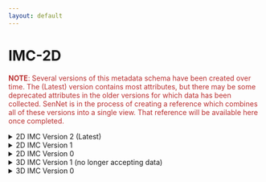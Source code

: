 ```yaml
--- 
layout: default 
---
```

# IMC-2D 

<span style="color:#ba3030"><b>NOTE</b>: Several versions of this metadata schema have been created over time.  The (Latest) version contains most attributes, but there may be some deprecated attributes in the older versions for which data has been collected.  SenNet is in the process of creating a reference which combines all of these versions into a single view.  That reference will be available here once completed.</span>

<details markdown="1"><summary>2D IMC Version 2 (Latest)</summary>

## 2D IMC Version 2 (Latest)

| Attribute                                           | Type      | Description                                                                                                                                                                                                                                                                                                                                                                                                                                                                                                                                                                           | Allowable Values                                                          | Required   |
|-----------------------------------------------------|-----------|---------------------------------------------------------------------------------------------------------------------------------------------------------------------------------------------------------------------------------------------------------------------------------------------------------------------------------------------------------------------------------------------------------------------------------------------------------------------------------------------------------------------------------------------------------------------------------------|----------------------------------------------------------------|------------|
| dataset_type                                        | Allowable Value      | The specific type of dataset being produced.                                                                                                                                                                                                                                                                                                                                                                                                                                                                                                                                          | ```10X Multiome``` ```2D Imaging Mass Cytometry``` ```ATACseq``` ```Auto-fluorescence``` ```Cell DIVE``` ```CODEX``` ```Confocal``` ```CosMx``` ```CyCIF``` ```DBiT``` ```DESI``` ```Enhanced Stimulated Raman Spectroscopy (SRS)``` ```GeoMx (nCounter)``` ```GeoMx (NGS)``` ```HiFi-Slide``` ```Histology``` ```LC-MS``` ```Light Sheet``` ```MALDI``` ```MERFISH``` ```MIBI``` ```Molecular Cartography``` ```MUSIC``` ```nanoSPLITS``` ```PhenoCycler``` ```Resolve``` ```RNAseq``` ```RNAseq (with probes)``` ```Second Harmonic Generation (SHG)``` ```SIMS``` ```SNARE-seq2``` ```Stereo-seq``` ```Thick section Multiphoton MxIF``` ```Visium (no probes)``` ```Visium (with probes)``` ```Xenium```| True       |
| analyte_class                                       | Allowable Value      | Analytes are the target molecules being measured with the assay.                                                                                                                                                                                                                                                                                                                                                                                                                                                                                                                      |  ```Chromatin``` ```DNA``` ```DNA + RNA``` ```Endogenous fluorophores``` ```Fluorochrome``` ```Lipid``` ```Metabolite``` ```Nucleic acid and protein``` ```Peptide``` ```Polysaccharide``` ```Protein``` ```RNA  ```| True       |
| acquisition_instrument_vendor                       | Allowable Value      | An acquisition instrument is the device that contains the signal detection hardware and signal processing software. Assays generate signals such as light of various intensities or color or signals representing the molecular mass.                                                                                                                                                                                                                                                                                                                                                 | ```Akoya Biosciences``` ```Andor``` ```BGI Genomics``` ```Bruker``` ```Cytiva``` ```Evident Scientific (Olympus)``` ```GE Healthcare``` ```Hamamatsu``` ```Huron Digital Pathology``` ```Illumina``` ```In-House``` ```Ionpath``` ```Keyence``` ```Leica Biosystems``` ```Leica Microsystems``` ```Motic``` ```NanoString``` ```Resolve Biosciences``` ```Sciex``` ```Standard BioTools (Fluidigm)``` ```Thermo Fisher Scientific``` ```Zeiss Microscopy``` | True       |
| acquisition_instrument_model                        | Allowable Value      | Manufacturers of an acquisition instrument may offer various versions (models) of that instrument with different features or sensitivities. Differences in features or sensitivities may be relevant to processing or interpretation of the data.                                                                                                                                                                                                                                                                                                                                     | ```Aperio AT2``` ```Aperio CS2``` ```Axio Observer 3``` ```Axio Observer 5``` ```Axio Observer 7``` ```Axio Scan.Z1``` ```BZ-X710``` ```BZ-X800``` ```BZ-X810``` ```CosMx Spatial Molecular Imager``` ```Custom: Multiphoton``` ```Digital Spatial Profiler``` ```DM6 B``` ```DNBSEQ-T7``` ```EVOS M7000``` ```HiSeq 2500``` ```HiSeq 4000``` ```Hyperion Imaging System``` ```IN Cell Analyzer 2200``` ```Lightsheet 7``` ```MALDI timsTOF Flex Prototype``` ```MIBIscope``` ```MoticEasyScan One``` ```NanoZoomer 2.0-HT``` ```NanoZoomer S210``` ```NanoZoomer S360``` ```NanoZoomer S60``` ```NanoZoomer-SQ``` ```NextSeq 2000``` ```NextSeq 500``` ```NextSeq 550``` ```NovaSeq 6000``` ```NovaSeq X``` ```NovaSeq X Plus``` ```Orbitrap Eclipse Tribrid``` ```Orbitrap Fusion Lumos Tribrid``` ```Phenocycler-Fusion 1.0``` ```Phenocycler-Fusion 2.0``` ```PhenoImager Fusion``` ```Q Exactive``` ```Q Exactive HF``` ```Q Exactive UHMR``` ```QTRAP 5500``` ```Resolve Biosciences Molecular Cartography``` ```SCN400``` ```STELLARIS 5``` ```TissueScope LE Slide Scanner``` ```Unknown``` ```VS200 Slide Scanner``` ```Xenium Analyzer``` ```Zyla 4.2 sCMOS``` | True       |
| source_storage_duration_value                       | Numeric   | How long was the source material stored, prior to this sample being processed? For assays applied to tissue sections, this would be how long the tissue section (e.g., slide) was stored, prior to the assay beginning (e.g., imaging). For assays applied to suspensions such as sequencing, this would be how long the suspension was stored before library construction began.                                                                                                                                                                                                     |                                                                | True       |
| source_storage_duration_unit                        | Allowable Value      | The time duration unit of measurement                                                                                                                                                                                                                                                                                                                                                                                                                                                                                                                                                 | ```hour``` ```month``` ```day``` ```minute``` ```year``` | True       |
| time_since_acquisition_instrument_calibration_value | Numeric   | The amount of time since the acqusition instrument was last serviced by the vendor. This provides a metric for assessing drift in data capture.                                                                                                                                                                                                                                                                                                                                                                                                                                       |                                                                | False      |
| time_since_acquisition_instrument_calibration_unit  | Allowable Value      | The time unit of measurement                                                                                                                                                                                                                                                                                                                                                                                                                                                                                                                                                          |```Column-by-column``` ```Not applicable``` ```Row-by-row``` ```Snake-by-columns``` ```Snake-by-rows``` | False      |
| preparation_protocol_doi                            | Textfield      | DOI for the protocols.io page that describes the assay or sample procurment and preparation. For example for an imaging assay, the protocol might include staining of a section through the creation of an OME-TIFF file. In this case the protocol would include any image processing steps required to create the OME-TIFF file. Example: https://dx.doi.org/10.17504/protocols.io.eq2lyno9qvx9/v1                                                                                                                                                                                  |                                                                | True       |
| is_targeted                                        | Allowable Value  | Specifies whether or not a specific molecule(s) is/are targeted for detection/measurement by the assay ("Yes" or "No"). The CODEX analyte is protein.                                                                                                                                                                                                                                                                                                                                                                                                                                 | ```Yes``` ```No```                                                           | True       |
| contributors_path                                   | Textfield | The path to the file with the ORCID IDs for all contributors of this dataset (e.g., "./extras/contributors.tsv" or "./contributors.tsv"). This is an internal metadata field that is just used for ingest.                                                                                                                                                                                                                                                                                                                                                                            |                                                                | True       |
| data_path                                           | Textfield | The top level directory containing the raw and/or processed data. For a single dataset upload this might be "." where as for a data upload containing multiple datasets, this would be the directory name for the respective dataset. For instance, if the data is within a directory called "TEST001-RK" use syntax "./TEST001-RK" for this field. If there are multiple directory levels, use the format "./TEST001-RK/Run1/Pass2" in which "Pass2" is the subdirectory where the single dataset's data is stored. This is an internal metadata field that is just used for ingest. |                                                                | True       |
| parent_sample_id                                    | Textfield | Unique SenNet or SenNet identifier of the sample (i.e., block, section or suspension) used to perform this assay. For example, for a RNAseq assay, the parent would be the suspension, whereas, for one of the imaging assays, the parent would be the tissue section. If an assay comes from multiple parent samples then this should be a comma separated list. Example: HBM386.ZGKG.235, HBM672.MKPK.442 or SNT232.UBHJ.322, SNT329.ALSK.102                                                                                                                                       |                                                                | True       |
| total_run_time_value                                | Numeric   | How long the tissue was on the acquisition instrument.                                                                                                                                                                                                                                                                                                                                                                                                                                                                                                                                |                                                                | True       |
| total_run_time_unit                                 | Allowable Value      | The units for the total run time unit field.                                                                                                                                                                                                                                                                                                                                                                                                                                                                                                                                          | ```Hour``` ```Minute``` | True       |
| number_of_antibodies                                | Numeric   | Number of antibodies                                                                                                                                                                                                                                                                                                                                                                                                                                                                                                                                                                  |                                                                | True       |
| number_of_channels                                  | Numeric   | The number of distinct color channels in the image.                                                                                                                                                                                                                                                                                                                                                                                                                                                                                                                                   |                                                                | True       |
| slide_id                                            | Textfield | A unique ID denoting the slide used. This allows users the ability to determine which tissue sections were processed together on the same slide. It is recommended that data providers prefix the ID with the center name, to prevent values overlapping across centers.                                                                                                                                                                                                                                                                                                              |                                                                | True       |
| data_precision_bytes                                | Numeric   | Numerical data precision in bytes.                                                                                                                                                                                                                                                                                                                                                                                                                                                                                                                                                    |                                                                | True       |
| ablation_frequency_value                            | Numeric   | Frequency value of laser ablation                                                                                                                                                                                                                                                                                                                                                                                                                                                                                                                                                     |                                                                | True       |
| ablation_frequency_unit                             | Allowable Value      | Frequency unit of laser ablation                                                                                                                                                                                                                                                                                                                                                                                                                                                                                                                                                      | ```Hz``` | True       |
| antibodies_path                                     | Textfield | This is the location of the antibodies.tsv file relative to the root of the top level of the upload directory structure. This path should begin with "." and would likely be something like "./extras/antibodies.tsv".                                                                                                                                                                                                                                                                                                                                                                |                                                                | True       |
| metadata_schema_id                                  | Textfield | The string that serves as the definitive identifier for the metadata schema version and is readily interpretable by computers for data validation and processing. Example: 22bc762a-5020-419d-b170-24253ed9e8d9                                                                                                                                                                                                                                                                                                                                                                       |                                                                | True       |


</details>

<details markdown="1"><summary>2D IMC Version 1</summary>

## 2D IMC Version 1

| Attribute                               | Type      | Description                                                                                                                                                                                                                                                                                         | Allowable Values                                  | Required   |
|-----------------------------------------|-----------|-----------------------------------------------------------------------------------------------------------------------------------------------------------------------------------------------------------------------------------------------------------------------------------------------------|--------------------------------------------------|------------|
| version                                 | Allowable Value | Version of the schema to use when validating this metadata.                                                                                                                                                                                                                                         | ['1']                                            | True       |
| description                             | Textfield | Free-text description of this assay.                                                                                                                                                                                                                                                                |                                                  | True       |
| donor_id                                | Textfield | SenNet Display ID of the donor of the assayed tissue.                                                                                                                                                                                                                                               |                                                  | True       |
| tissue_id                               | Textfield | SenNet Display ID of the assayed tissue.                                                                                                                                                                                                                                                            |                                                  | True       |
| execution_datetime                      | Datetime  | Start date and time of assay, typically a date-time stamped folder generated by the acquisition instrument. YYYY-MM-DD hh:mm, where YYYY is the year, MM is the month with leading 0s, and DD is the day with leading 0s, hh is the hour with leading zeros, mm are the minutes with leading zeros. |                                                  | True       |
| protocols_io_doi                        | Textfield | DOI for protocols.io referring to the protocol for this assay.                                                                                                                                                                                                                                      |                                                  | True       |
| operator                                | Textfield | Name of the person responsible for executing the assay.                                                                                                                                                                                                                                             |                                                  | True       |
| operator_email                          | Textfield | Email address for the operator.                                                                                                                                                                                                                                                                     |                                                  | True       |
| pi                                      | Textfield | Name of the principal investigator responsible for the data.                                                                                                                                                                                                                                        |                                                  | True       |
| pi_email                                | Textfield | Email address for the principal investigator.                                                                                                                                                                                                                                                       |                                                  | True       |
| assay_category                          | Allowable Value | Each assay is placed into one of the following 4 general categories: generation of images of microscopic entities, identification & quantitation of molecules by mass spectrometry, imaging mass spectrometry, and determination of nucleotide sequence.                                            | ['mass_spectrometry_imaging']                    | True       |
| assay_type                              | Allowable Value | The specific type of assay being executed.                                                                                                                                                                                                                                                          | ['Imaging Mass Cytometry']                       | True       |
| analyte_class                           | Allowable Value | Analytes are the target molecules being measured with the assay.                                                                                                                                                                                                                                    | ['protein']                                      | True       |
| is_targeted                             | Allowable Value   | Specifies whether or not a specific molecule(s) is/are targeted for detection/measurement by the assay.                                                                                                                                                                                             | ['Yes','No']                                                  | True       |
| acquisition_instrument_vendor           | Textfield | An acquisition instrument is the device that contains the signal detection hardware and signal processing software. Assays generate signals such as light of various intensities or color or signals representing the molecular mass.                                                               |                                                  | True       |
| acquisition_instrument_model            | Textfield | Manufacturers of an acquisition instrument may offer various versions (models) of that instrument with different features or sensitivities. Differences in features or sensitivities may be relevant to processing or interpretation of the data.                                                   |                                                  | True       |
| preparation_instrument_vendor           | Textfield | The manufacturer of the instrument used to prepare the sample for the assay.                                                                                                                                                                                                                        |                                                  | True       |
| preparation_instrument_model            | Textfield | The model number/name of the instrument used to prepare the sample for the assay                                                                                                                                                                                                                    |                                                  | True       |
| section_prep_protocols_io_doi           | Textfield | DOI for protocols.io referring to the protocol for preparing tissue sections for the assay.                                                                                                                                                                                                         |                                                  | True       |
| reagent_prep_protocols_io_doi           | Textfield | DOI for protocols.io referring to the protocol for preparing reagents for the assay.                                                                                                                                                                                                                |                                                  | True       |
| number_of_channels                      | Numeric   | Number of mass channels measured                                                                                                                                                                                                                                                                    |                                                  | True       |
| ablation_distance_between_shots_x_value | Numeric   | x resolution. Distance between laser ablation shots in the X-dimension.                                                                                                                                                                                                                             |                                                  | True       |
| ablation_distance_between_shots_x_units | Allowable Value | Units of x resolution distance between laser ablation shots.                                                                                                                                                                                                                                        | ['um', 'nm']                                     | True       |
| ablation_distance_between_shots_y_value | Numeric   | y resolution. Distance between laser ablation shots in the Y-dimension.                                                                                                                                                                                                                             |                                                  | True       |
| ablation_distance_between_shots_y_units | Allowable Value | Units of y resolution distance between laser ablation shots.                                                                                                                                                                                                                                        | ['um', 'nm']                                     | True       |
| ablation_frequency_value                | Numeric   | Frequency value of laser ablation (in Hz)                                                                                                                                                                                                                                                           |                                                  | True       |
| ablation_frequency_unit                 | Allowable Value | Frequency unit of laser ablation                                                                                                                                                                                                                                                                    | ['Hz']                                           | False      |
| roi_description                         | Textfield | A description of the region of interest (ROI) captured in the image.                                                                                                                                                                                                                                |                                                  | True       |
| roi_id                                  | Numeric   | Multiple images (1-n) are acquired from regions of interest (ROI1, ROI2, ROI3, etc) on a slide. The roi_id is a number from 1-n representing the ROI captured on a slide.                                                                                                                           |                                                  | True       |
| acquisition_id                          | Textfield | The acquisition_id refers to the directory containing the ROI images for a slide. Together, the acquisition_id and the roi_id indicate the slide-ROI represented in the image.                                                                                                                      |                                                  | True       |
| dual_count_start                        | Numeric   | Threshold for dual counting.                                                                                                                                                                                                                                                                        |                                                  | True       |
| max_x_width_value                       | Numeric   | Image width value of the ROI acquisition                                                                                                                                                                                                                                                            |                                                  | True       |
| max_x_width_unit                        | Allowable Value | Units of image width of the ROI acquisition                                                                                                                                                                                                                                                         | ['um']                                           | False      |
| max_y_height_value                      | Numeric   | Image height value of the ROI acquisition                                                                                                                                                                                                                                                           |                                                  | True       |
| max_y_height_unit                       | Allowable Value | Units of image height of the ROI acquisition                                                                                                                                                                                                                                                        | ['um']                                           | False      |
| segment_data_format                     | Allowable Value | This refers to the data type, which is a "float" for the IMC counts.                                                                                                                                                                                                                                | ['float', 'integer', 'string']                   | True       |
| signal_type                             | Allowable Value | Type of signal measured per channel (usually dual counts)                                                                                                                                                                                                                                           | ['dual count', 'pulse count', 'intensity value'] | True       |
| data_precision_bytes                    | Numeric   | Numerical data precision in bytes                                                                                                                                                                                                                                                                   |                                                  | True       |
| antibodies_path                         | Textfield | Relative path to file with antibody information for this dataset.                                                                                                                                                                                                                                   |                                                  | True       |
| contributors_path                       | Textfield | Relative path to file with ORCID IDs for contributors for this dataset.                                                                                                                                                                                                                             |                                                  | True       |
| data_path                               | Textfield | Relative path to file or directory with instrument data. Downstream processing will depend on filename extension conventions.                                                                                                                                                                       |                                                  | True       |

</details>

<details markdown="1"><summary>2D IMC Version 0 </summary>

## 2D IMC Version 0

| Attribute                               | Type      | Description                                                                                                                                                                                                                                                                                         | Allowable Values                                  | Required   |
|-----------------------------------------|-----------|-----------------------------------------------------------------------------------------------------------------------------------------------------------------------------------------------------------------------------------------------------------------------------------------------------|--------------------------------------------------|------------|
| donor_id                                | Textfield | SenNet Display ID of the donor of the assayed tissue.                                                                                                                                                                                                                                               |                                                  | True       |
| tissue_id                               | Textfield | SenNet Display ID of the assayed tissue.                                                                                                                                                                                                                                                            |                                                  | True       |
| execution_datetime                      | Datetime  | Start date and time of assay, typically a date-time stamped folder generated by the acquisition instrument. YYYY-MM-DD hh:mm, where YYYY is the year, MM is the month with leading 0s, and DD is the day with leading 0s, hh is the hour with leading zeros, mm are the minutes with leading zeros. |                                                  | True       |
| protocols_io_doi                        | Textfield | DOI for protocols.io referring to the protocol for this assay.                                                                                                                                                                                                                                      |                                                  | True       |
| operator                                | Textfield | Name of the person responsible for executing the assay.                                                                                                                                                                                                                                             |                                                  | True       |
| operator_email                          | Textfield | Email address for the operator.                                                                                                                                                                                                                                                                     |                                                  | True       |
| pi                                      | Textfield | Name of the principal investigator responsible for the data.                                                                                                                                                                                                                                        |                                                  | True       |
| pi_email                                | Textfield | Email address for the principal investigator.                                                                                                                                                                                                                                                       |                                                  | True       |
| assay_category                          | Allowable Value | Each assay is placed into one of the following 4 general categories: generation of images of microscopic entities, identification & quantitation of molecules by mass spectrometry, imaging mass spectrometry, and determination of nucleotide sequence.                                            | ['mass_spectrometry_imaging']                    | True       |
| assay_type                              | Allowable Value | The specific type of assay being executed.                                                                                                                                                                                                                                                          | ['Imaging Mass Cytometry']                       | True       |
| analyte_class                           | Allowable Value | Analytes are the target molecules being measured with the assay.                                                                                                                                                                                                                                    | ['protein']                                      | True       |
| is_targeted                             | Allowable Value   | Specifies whether or not a specific molecule(s) is/are targeted for detection/measurement by the assay.                                                                                                                                                                                             | ['Yes','No']                                                  | True       |
| acquisition_instrument_vendor           | Textfield | An acquisition instrument is the device that contains the signal detection hardware and signal processing software. Assays generate signals such as light of various intensities or color or signals representing the molecular mass.                                                               |                                                  | True       |
| acquisition_instrument_model            | Textfield | Manufacturers of an acquisition instrument may offer various versions (models) of that instrument with different features or sensitivities. Differences in features or sensitivities may be relevant to processing or interpretation of the data.                                                   |                                                  | True       |
| preparation_instrument_vendor           | Textfield | The manufacturer of the instrument used to prepare the sample for the assay.                                                                                                                                                                                                                        |                                                  | True       |
| preparation_instrument_model            | Textfield | The model number/name of the instrument used to prepare the sample for the assay                                                                                                                                                                                                                    |                                                  | True       |
| section_prep_protocols_io_doi           | Textfield | DOI for protocols.io referring to the protocol for preparing tissue sections for the assay.                                                                                                                                                                                                         |                                                  | True       |
| reagent_prep_protocols_io_doi           | Textfield | DOI for protocols.io referring to the protocol for preparing reagents for the assay.                                                                                                                                                                                                                |                                                  | True       |
| number_of_channels                      | Numeric   | Number of mass channels measured                                                                                                                                                                                                                                                                    |                                                  | True       |
| ablation_distance_between_shots_x_value | Numeric   | x resolution. Distance between laser ablation shots in the X-dimension.                                                                                                                                                                                                                             |                                                  | True       |
| ablation_distance_between_shots_x_units | Allowable Value | Units of x resolution distance between laser ablation shots.                                                                                                                                                                                                                                        | ['um', 'nm']                                     | True       |
| ablation_distance_between_shots_y_value | Numeric   | y resolution. Distance between laser ablation shots in the Y-dimension.                                                                                                                                                                                                                             |                                                  | True       |
| ablation_distance_between_shots_y_units | Allowable Value | Units of y resolution distance between laser ablation shots.                                                                                                                                                                                                                                        | ['um', 'nm']                                     | True       |
| ablation_frequency_value                | Numeric   | Frequency value of laser ablation (in Hz)                                                                                                                                                                                                                                                           |                                                  | True       |
| ablation_frequency_unit                 | Allowable Value | Frequency unit of laser ablation                                                                                                                                                                                                                                                                    | ['Hz']                                           | False      |
| roi_description                         | Textfield | A description of the region of interest (ROI) captured in the image.                                                                                                                                                                                                                                |                                                  | True       |
| roi_id                                  | Numeric   | Multiple images (1-n) are acquired from regions of interest (ROI1, ROI2, ROI3, etc) on a slide. The roi_id is a number from 1-n representing the ROI captured on a slide.                                                                                                                           |                                                  | True       |
| acquisition_id                          | Textfield | The acquisition_id refers to the directory containing the ROI images for a slide. Together, the acquisition_id and the roi_id indicate the slide-ROI represented in the image.                                                                                                                      |                                                  | True       |
| dual_count_start                        | Numeric   | Threshold for dual counting.                                                                                                                                                                                                                                                                        |                                                  | True       |
| end_datetime                            | Datetime  | Time stamp indicating end of ablation for ROI                                                                                                                                                                                                                                                       |                                                  | True       |
| max_x_width_value                       | Numeric   | Image width value of the ROI acquisition                                                                                                                                                                                                                                                            |                                                  | True       |
| max_x_width_unit                        | Allowable Value | Units of image width of the ROI acquisition                                                                                                                                                                                                                                                         | ['um']                                           | False      |
| max_y_height_value                      | Numeric   | Image height value of the ROI acquisition                                                                                                                                                                                                                                                           |                                                  | True       |
| max_y_height_unit                       | Allowable Value | Units of image height of the ROI acquisition                                                                                                                                                                                                                                                        | ['um']                                           | False      |
| segment_data_format                     | Allowable Value | This refers to the data type, which is a "float" for the IMC counts.                                                                                                                                                                                                                                | ['float', 'integer', 'string']                   | True       |
| signal_type                             | Allowable Value | Type of signal measured per channel (usually dual counts)                                                                                                                                                                                                                                           | ['dual count', 'pulse count', 'intensity value'] | True       |
| start_datetime                          | Datetime  | Time stamp indicating start of ablation for ROI                                                                                                                                                                                                                                                     |                                                  | True       |
| data_precision_bytes                    | Numeric   | Numerical data precision in bytes                                                                                                                                                                                                                                                                   |                                                  | True       |
| contributors_path                       | Textfield | Relative path to file with ORCID IDs for contributors for this dataset.                                                                                                                                                                                                                             |                                                  | True       |
| data_path                               | Textfield | Relative path to file or directory with instrument data. Downstream processing will depend on filename extension conventions.                                                                                                                                                                       |                                                  | True       |

</details>

<details markdown="1"><summary>3D IMC Version 1 (no longer accepting data)</summary>

## 3D IMC Version 1 (no longer accepting data)

| Attribute                               | Type      | Description                                                                                                                                                                                                                                                                                         | Allowable Values                                  | Required   |
|-----------------------------------------|-----------|-----------------------------------------------------------------------------------------------------------------------------------------------------------------------------------------------------------------------------------------------------------------------------------------------------|--------------------------------------------------|------------|
| version                                 | Allowable Value | Version of the schema to use when validating this metadata.                                                                                                                                                                                                                                         | ['1']                                            | True       |
| description                             | Textfield | Free-text description of this assay.                                                                                                                                                                                                                                                                |                                                  | True       |
| donor_id                                | Textfield | SenNet Display ID of the donor of the assayed tissue.                                                                                                                                                                                                                                               |                                                  | True       |
| tissue_id                               | Textfield | SenNet Display ID of the assayed tissue.                                                                                                                                                                                                                                                            |                                                  | True       |
| execution_datetime                      | Datetime  | Start date and time of assay, typically a date-time stamped folder generated by the acquisition instrument. YYYY-MM-DD hh:mm, where YYYY is the year, MM is the month with leading 0s, and DD is the day with leading 0s, hh is the hour with leading zeros, mm are the minutes with leading zeros. |                                                  | True       |
| protocols_io_doi                        | Textfield | DOI for protocols.io referring to the protocol for this assay.                                                                                                                                                                                                                                      |                                                  | True       |
| operator                                | Textfield | Name of the person responsible for executing the assay.                                                                                                                                                                                                                                             |                                                  | True       |
| operator_email                          | Textfield | Email address for the operator.                                                                                                                                                                                                                                                                     |                                                  | True       |
| pi                                      | Textfield | Name of the principal investigator responsible for the data.                                                                                                                                                                                                                                        |                                                  | True       |
| pi_email                                | Textfield | Email address for the principal investigator.                                                                                                                                                                                                                                                       |                                                  | True       |
| assay_category                          | Allowable Value | Each assay is placed into one of the following 4 general categories: generation of images of microscopic entities, identification & quantitation of molecules by mass spectrometry, imaging mass spectrometry, and determination of nucleotide sequence.                                            | ['mass_spectrometry_imaging']                    | True       |
| assay_type                              | Allowable Value | The specific type of assay being executed.                                                                                                                                                                                                                                                          | ['3D Imaging Mass Cytometry']                    | True       |
| analyte_class                           | Allowable Value | Analytes are the target molecules being measured with the assay.                                                                                                                                                                                                                                    | ['protein']                                      | True       |
| is_targeted                             | Allowable Value   | Specifies whether or not a specific molecule(s) is/are targeted for detection/measurement by the assay.                                                                                                                                                                                             | ['Yes','No']                                                  | True       |
| acquisition_instrument_vendor           | Textfield | An acquisition instrument is the device that contains the signal detection hardware and signal processing software. Assays generate signals such as light of various intensities or color or signals representing the molecular mass.                                                               |                                                  | True       |
| acquisition_instrument_model            | Textfield | Manufacturers of an acquisition instrument may offer various versions (models) of that instrument with different features or sensitivities. Differences in features or sensitivities may be relevant to processing or interpretation of the data.                                                   |                                                  | True       |
| preparation_instrument_vendor           | Textfield | The manufacturer of the instrument used to prepare the sample for the assay.                                                                                                                                                                                                                        |                                                  | True       |
| preparation_instrument_model            | Textfield | The model number/name of the instrument used to prepare the sample for the assay                                                                                                                                                                                                                    |                                                  | True       |
| section_prep_protocols_io_doi           | Textfield | DOI for protocols.io referring to the protocol for preparing tissue sections for the assay.                                                                                                                                                                                                         |                                                  | True       |
| reagent_prep_protocols_io_doi           | Textfield | DOI for protocols.io referring to the protocol for preparing reagents for the assay.                                                                                                                                                                                                                |                                                  | True       |
| number_of_channels                      | Numeric   | Number of mass channels measured                                                                                                                                                                                                                                                                    |                                                  | True       |
| number_of_sections                      | Numeric   | Number of sections                                                                                                                                                                                                                                                                                  |                                                  | True       |
| ablation_distance_between_shots_x_value | Numeric   | x resolution. Distance between laser ablation shots in the X-dimension.                                                                                                                                                                                                                             |                                                  | True       |
| ablation_distance_between_shots_x_units | Allowable Value | Units of x resolution distance between laser ablation shots.                                                                                                                                                                                                                                        | ['um', 'nm']                                     | True       |
| ablation_distance_between_shots_y_value | Numeric   | y resolution. Distance between laser ablation shots in the Y-dimension.                                                                                                                                                                                                                             |                                                  | True       |
| ablation_distance_between_shots_y_units | Allowable Value | Units of y resolution distance between laser ablation shots.                                                                                                                                                                                                                                        | ['um', 'nm']                                     | True       |
| ablation_frequency_value                | Numeric   | Frequency value of laser ablation (in Hz)                                                                                                                                                                                                                                                           |                                                  | True       |
| ablation_frequency_unit                 | Allowable Value | Frequency unit of laser ablation                                                                                                                                                                                                                                                                    | ['Hz']                                           | False      |
| roi_description                         | Textfield | A description of the region of interest (ROI) captured in the image.                                                                                                                                                                                                                                |                                                  | True       |
| roi_id                                  | Numeric   | Multiple images (1-n) are acquired from regions of interest (ROI1, ROI2, ROI3, etc) on a slide. The roi_id is a number from 1-n representing the ROI captured on a slide.                                                                                                                           |                                                  | True       |
| acquisition_id                          | Textfield | The acquisition_id refers to the directory containing the ROI images for a slide. Together, the acquisition_id and the roi_id indicate the slide-ROI represented in the image.                                                                                                                      |                                                  | True       |
| max_x_width_value                       | Numeric   | Image width value of the ROI acquisition                                                                                                                                                                                                                                                            |                                                  | True       |
| max_x_width_unit                        | Allowable Value | Units of image width of the ROI acquisition                                                                                                                                                                                                                                                         | ['um']                                           | False      |
| max_y_height_value                      | Numeric   | Image height value of the ROI acquisition                                                                                                                                                                                                                                                           |                                                  | True       |
| max_y_height_unit                       | Allowable Value | Units of image height of the ROI acquisition                                                                                                                                                                                                                                                        | ['um']                                           | False      |
| segment_data_format                     | Allowable Value | This refers to the data type, which is a "float" for the IMC counts.                                                                                                                                                                                                                                | ['float', 'integer', 'string']                   | True       |
| signal_type                             | Allowable Value | Type of signal measured per channel (usually dual counts)                                                                                                                                                                                                                                           | ['dual count', 'pulse count', 'intensity value'] | True       |
| antibodies_path                         | Textfield | Relative path to file with antibody information for this dataset.                                                                                                                                                                                                                                   |                                                  | True       |
| contributors_path                       | Textfield | Relative path to file with ORCID IDs for contributors for this dataset.                                                                                                                                                                                                                             |                                                  | True       |
| data_path                               | Textfield | Relative path to file or directory with instrument data. Downstream processing will depend on filename extension conventions.                                                                                                                                                                       |                                                  | True       |

</details>

<details markdown="1"><summary>3D IMC Version 0</summary>

## 3D IMC Version 0

| Attribute                               | Type      | Description                                                                                                                                                                                                                                                                                         | Allowable Values                                  | Required   |
|-----------------------------------------|-----------|-----------------------------------------------------------------------------------------------------------------------------------------------------------------------------------------------------------------------------------------------------------------------------------------------------|--------------------------------------------------|------------|
| donor_id                                | Textfield | SenNet Display ID of the donor of the assayed tissue.                                                                                                                                                                                                                                               |                                                  | True       |
| tissue_id                               | Textfield | SenNet Display ID of the assayed tissue.                                                                                                                                                                                                                                                            |                                                  | True       |
| execution_datetime                      | Datetime  | Start date and time of assay, typically a date-time stamped folder generated by the acquisition instrument. YYYY-MM-DD hh:mm, where YYYY is the year, MM is the month with leading 0s, and DD is the day with leading 0s, hh is the hour with leading zeros, mm are the minutes with leading zeros. |                                                  | True       |
| protocols_io_doi                        | Textfield | DOI for protocols.io referring to the protocol for this assay.                                                                                                                                                                                                                                      |                                                  | True       |
| operator                                | Textfield | Name of the person responsible for executing the assay.                                                                                                                                                                                                                                             |                                                  | True       |
| operator_email                          | Textfield | Email address for the operator.                                                                                                                                                                                                                                                                     |                                                  | True       |
| pi                                      | Textfield | Name of the principal investigator responsible for the data.                                                                                                                                                                                                                                        |                                                  | True       |
| pi_email                                | Textfield | Email address for the principal investigator.                                                                                                                                                                                                                                                       |                                                  | True       |
| assay_category                          | Allowable Value | Each assay is placed into one of the following 4 general categories: generation of images of microscopic entities, identification & quantitation of molecules by mass spectrometry, imaging mass spectrometry, and determination of nucleotide sequence.                                            | ['mass_spectrometry_imaging']                    | True       |
| assay_type                              | Allowable Value | The specific type of assay being executed.                                                                                                                                                                                                                                                          | ['3D Imaging Mass Cytometry']                    | True       |
| analyte_class                           | Allowable Value | Analytes are the target molecules being measured with the assay.                                                                                                                                                                                                                                    | ['protein']                                      | True       |
| is_targeted                             | Allowable Value   | Specifies whether or not a specific molecule(s) is/are targeted for detection/measurement by the assay.                                                                                                                                                                                             | ['Yes','No']                                                  | True       |
| acquisition_instrument_vendor           | Textfield | An acquisition instrument is the device that contains the signal detection hardware and signal processing software. Assays generate signals such as light of various intensities or color or signals representing the molecular mass.                                                               |                                                  | True       |
| acquisition_instrument_model            | Textfield | Manufacturers of an acquisition instrument may offer various versions (models) of that instrument with different features or sensitivities. Differences in features or sensitivities may be relevant to processing or interpretation of the data.                                                   |                                                  | True       |
| preparation_instrument_vendor           | Textfield | The manufacturer of the instrument used to prepare the sample for the assay.                                                                                                                                                                                                                        |                                                  | True       |
| preparation_instrument_model            | Textfield | The model number/name of the instrument used to prepare the sample for the assay                                                                                                                                                                                                                    |                                                  | True       |
| section_prep_protocols_io_doi           | Textfield | DOI for protocols.io referring to the protocol for preparing tissue sections for the assay.                                                                                                                                                                                                         |                                                  | True       |
| reagent_prep_protocols_io_doi           | Textfield | DOI for protocols.io referring to the protocol for preparing reagents for the assay.                                                                                                                                                                                                                |                                                  | True       |
| number_of_channels                      | Numeric   | Number of mass channels measured                                                                                                                                                                                                                                                                    |                                                  | True       |
| number_of_sections                      | Numeric   | Number of sections                                                                                                                                                                                                                                                                                  |                                                  | True       |
| ablation_distance_between_shots_x_value | Numeric   | x resolution. Distance between laser ablation shots in the X-dimension.                                                                                                                                                                                                                             |                                                  | True       |
| ablation_distance_between_shots_x_units | Allowable Value | Units of x resolution distance between laser ablation shots.                                                                                                                                                                                                                                        | ['um', 'nm']                                     | True       |
| ablation_distance_between_shots_y_value | Numeric   | y resolution. Distance between laser ablation shots in the Y-dimension.                                                                                                                                                                                                                             |                                                  | True       |
| ablation_distance_between_shots_y_units | Allowable Value | Units of y resolution distance between laser ablation shots.                                                                                                                                                                                                                                        | ['um', 'nm']                                     | True       |
| ablation_frequency_value                | Numeric   | Frequency value of laser ablation (in Hz)                                                                                                                                                                                                                                                           |                                                  | True       |
| ablation_frequency_unit                 | Allowable Value | Frequency unit of laser ablation                                                                                                                                                                                                                                                                    | ['Hz']                                           | False      |
| roi_description                         | Textfield | A description of the region of interest (ROI) captured in the image.                                                                                                                                                                                                                                |                                                  | True       |
| roi_id                                  | Numeric   | Multiple images (1-n) are acquired from regions of interest (ROI1, ROI2, ROI3, etc) on a slide. The roi_id is a number from 1-n representing the ROI captured on a slide.                                                                                                                           |                                                  | True       |
| acquisition_id                          | Textfield | The acquisition_id refers to the directory containing the ROI images for a slide. Together, the acquisition_id and the roi_id indicate the slide-ROI represented in the image.                                                                                                                      |                                                  | True       |
| max_x_width_value                       | Numeric   | Image width value of the ROI acquisition                                                                                                                                                                                                                                                            |                                                  | True       |
| max_x_width_unit                        | Allowable Value | Units of image width of the ROI acquisition                                                                                                                                                                                                                                                         | ['um']                                           | False      |
| max_y_height_value                      | Numeric   | Image height value of the ROI acquisition                                                                                                                                                                                                                                                           |                                                  | True       |
| max_y_height_unit                       | Allowable Value | Units of image height of the ROI acquisition                                                                                                                                                                                                                                                        | ['um']                                           | False      |
| segment_data_format                     | Allowable Value | This refers to the data type, which is a "float" for the IMC counts.                                                                                                                                                                                                                                | ['float', 'integer', 'string']                   | True       |
| signal_type                             | Allowable Value | Type of signal measured per channel (usually dual counts)                                                                                                                                                                                                                                           | ['dual count', 'pulse count', 'intensity value'] | True       |
| antibodies_path                         | Textfield | Relative path to file with antibody information for this dataset.                                                                                                                                                                                                                                   |                                                  | True       |
| contributors_path                       | Textfield | Relative path to file with ORCID IDs for contributors for this dataset.                                                                                                                                                                                                                             |                                                  | True       |
| data_path                               | Textfield | Relative path to file or directory with instrument data. Downstream processing will depend on filename extension conventions.                                                                                                                                                                       |                                                  | True       |

</details>
